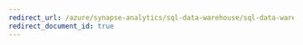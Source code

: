 ```yaml
---
redirect_url: /azure/synapse-analytics/sql-data-warehouse/sql-data-warehouse-develop-best-practices-transactions
redirect_document_id: true
---
```

